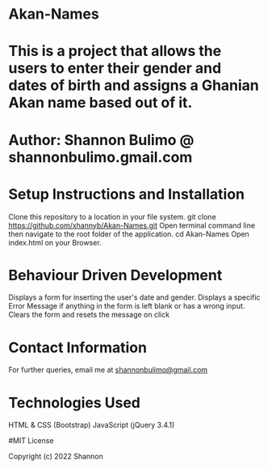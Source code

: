 # Akan-Names
# This is a project that allows the users to enter their gender and dates of birth and assigns a Ghanian Akan name based out of it.
# Author: Shannon Bulimo @ shannonbulimo.gmail.com
# Setup Instructions and Installation
Clone this repository to a location in your file system. git clone https://github.com/xhannyb/Akan-Names.git
Open terminal command line then navigate to the root folder of the application. cd Akan-Names
Open index.html on your Browser.
# Behaviour Driven Development
Displays a form for inserting the user's date and gender.
Displays a specific Error Message if anything in the form is left blank or has a wrong input.
Clears the form and resets the message on click
# Contact Information
For further queries, email me at shannonbulimo@gmail.com
# Technologies Used
HTML & CSS (Bootstrap)
JavaScript (jQuery 3.4.1)



#MIT License

Copyright (c) 2022 Shannon